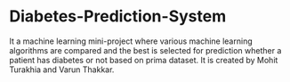 # Diabetes-Prediction-System
It a machine learning mini-project where various machine learning algorithms are compared and the best is selected for prediction whether a patient has diabetes or not based on prima dataset.
It is created by Mohit Turakhia and Varun Thakkar.

